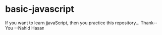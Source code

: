 # basic-javascript
If you want to learn jjavaScript, then you practice this repository...
Thank--You
--Nahid Hasan
